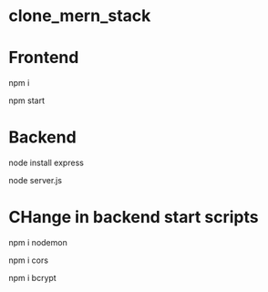 # clone_mern_stack

# Frontend
npm i

npm start

# Backend
node install express

node server.js

# CHange in backend start scripts
npm i nodemon

npm i cors

npm i bcrypt